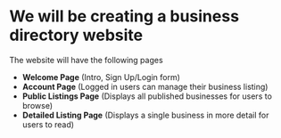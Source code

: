# We will be creating a business directory website

The website will have the following pages

- **Welcome Page** (Intro, Sign Up/Login form)
- **Account Page** (Logged in users can manage their business listing)
- **Public Listings Page** (Displays all published businesses for users to browse)
- **Detailed Listing Page** (Displays a single business in more detail for users to read)
